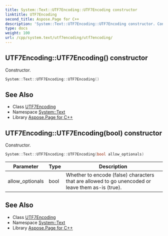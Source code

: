 ```yaml
---
title: System::Text::UTF7Encoding::UTF7Encoding constructor
linktitle: UTF7Encoding
second_title: Aspose.Page for C++
description: 'System::Text::UTF7Encoding::UTF7Encoding constructor. Constructor in C++.'
type: docs
weight: 100
url: /cpp/system.text/utf7encoding/utf7encoding/
---
```

## UTF7Encoding::UTF7Encoding() constructor


Constructor.

```cpp
System::Text::UTF7Encoding::UTF7Encoding()
```

## See Also

* Class [UTF7Encoding](../)
* Namespace [System::Text](../../)
* Library [Aspose.Page for C++](../../../)
## UTF7Encoding::UTF7Encoding(bool) constructor


Constructor.

```cpp
System::Text::UTF7Encoding::UTF7Encoding(bool allow_optionals)
```


| Parameter | Type | Description |
| --- | --- | --- |
| allow_optionals | bool | Whether to encode (false) characters that are allowed to go unencoded or leave them as-is (true). |

## See Also

* Class [UTF7Encoding](../)
* Namespace [System::Text](../../)
* Library [Aspose.Page for C++](../../../)
